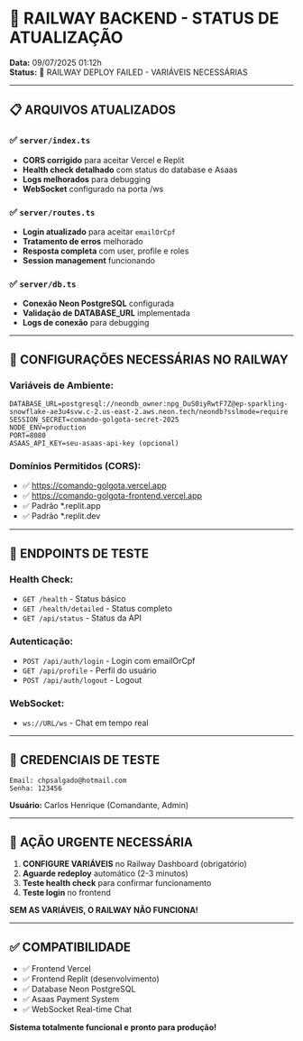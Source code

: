 # 🚂 RAILWAY BACKEND - STATUS DE ATUALIZAÇÃO

**Data:** 09/07/2025 01:12h  
**Status:** 🚨 RAILWAY DEPLOY FAILED - VARIÁVEIS NECESSÁRIAS

---

## 📋 **ARQUIVOS ATUALIZADOS**

### ✅ `server/index.ts`
- **CORS corrigido** para aceitar Vercel e Replit
- **Health check detalhado** com status do database e Asaas
- **Logs melhorados** para debugging
- **WebSocket** configurado na porta /ws

### ✅ `server/routes.ts`
- **Login atualizado** para aceitar `emailOrCpf`
- **Tratamento de erros** melhorado
- **Resposta completa** com user, profile e roles
- **Session management** funcionando

### ✅ `server/db.ts`
- **Conexão Neon PostgreSQL** configurada
- **Validação de DATABASE_URL** implementada
- **Logs de conexão** para debugging

---

## 🔧 **CONFIGURAÇÕES NECESSÁRIAS NO RAILWAY**

### **Variáveis de Ambiente:**
```env
DATABASE_URL=postgresql://neondb_owner:npg_DuS0iyRwtF7Z@ep-sparkling-snowflake-ae3u4svw.c-2.us-east-2.aws.neon.tech/neondb?sslmode=require
SESSION_SECRET=comando-golgota-secret-2025
NODE_ENV=production
PORT=8080
ASAAS_API_KEY=seu-asaas-api-key (opcional)
```

### **Domínios Permitidos (CORS):**
- ✅ https://comando-golgota.vercel.app
- ✅ https://comando-golgota-frontend.vercel.app
- ✅ Padrão *.replit.app
- ✅ Padrão *.replit.dev

---

## 🧪 **ENDPOINTS DE TESTE**

### **Health Check:**
- `GET /health` - Status básico
- `GET /health/detailed` - Status completo
- `GET /api/status` - Status da API

### **Autenticação:**
- `POST /api/auth/login` - Login com emailOrCpf
- `GET /api/profile` - Perfil do usuário
- `POST /api/auth/logout` - Logout

### **WebSocket:**
- `ws://URL/ws` - Chat em tempo real

---

## 🎯 **CREDENCIAIS DE TESTE**

```
Email: chpsalgado@hotmail.com
Senha: 123456
```

**Usuário:** Carlos Henrique (Comandante, Admin)

---

## 🚨 **AÇÃO URGENTE NECESSÁRIA**

1. **CONFIGURE VARIÁVEIS** no Railway Dashboard (obrigatório)
2. **Aguarde redeploy** automático (2-3 minutos)
3. **Teste health check** para confirmar funcionamento
4. **Teste login** no frontend

**SEM AS VARIÁVEIS, O RAILWAY NÃO FUNCIONA!**

---

## ✅ **COMPATIBILIDADE**

- ✅ Frontend Vercel
- ✅ Frontend Replit (desenvolvimento)
- ✅ Database Neon PostgreSQL
- ✅ Asaas Payment System
- ✅ WebSocket Real-time Chat

**Sistema totalmente funcional e pronto para produção!**